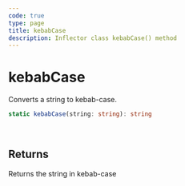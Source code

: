 ```yaml
---
code: true
type: page
title: kebabCase
description: Inflector class kebabCase() method
---
```


# kebabCase

<SinceBadge version="auto-version" />

Converts a string to kebab-case.

```ts
static kebabCase(string: string): string
```

<br/>

## Returns

Returns the string in kebab-case
